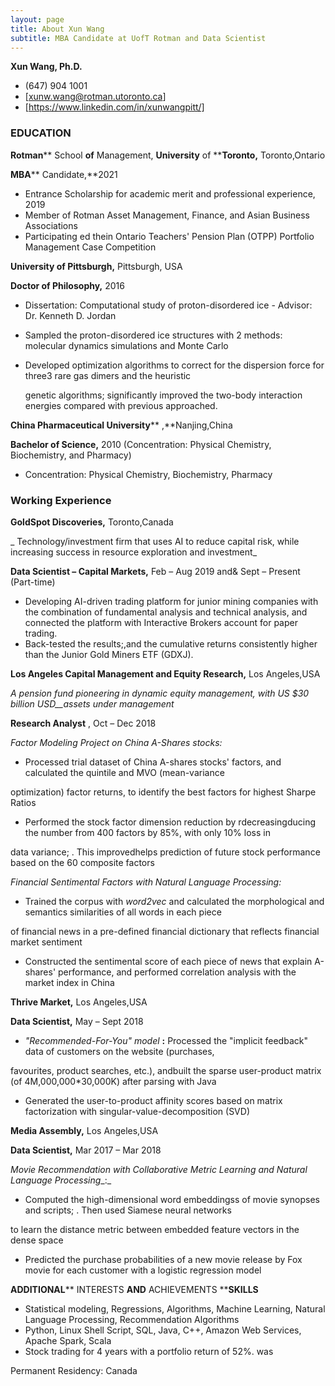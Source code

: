 ```yaml
---
layout: page
title: About Xun Wang
subtitle: MBA Candidate at UofT Rotman and Data Scientist
---
```


**Xun Wang, Ph.D.**

- (647) 904 1001
- [xunw.wang@rotman.utoronto.ca]
- [https://www.linkedin.com/in/xunwangpitt/]

### EDUCATION

**Rotman**** School ****of**** Management,
****University**** of ****Toronto,** Toronto,Ontario

**MBA**** Candidate,**2021

- Entrance Scholarship for academic merit and professional experience, 2019
- Member of Rotman Asset Management, Finance, and Asian Business Associations
- Participating ed thein Ontario Teachers&#39; Pension Plan (OTPP) Portfolio Management Case Competition

**University of Pittsburgh,** Pittsburgh, USA

**Doctor of Philosophy,** 2016

- Dissertation: Computational study of proton-disordered ice - Advisor: Dr. Kenneth D. Jordan
- Sampled the proton-disordered ice structures with 2 methods: molecular dynamics simulations and Monte Carlo

- Developed optimization algorithms to correct for the dispersion force for three3 rare gas dimers and the heuristic

   genetic algorithms; significantly improved the two-body interaction energies compared with previous approached.

**China Pharmaceutical University**** ,**Nanjing,China

**Bachelor of Science,** 2010 (Concentration: Physical Chemistry, Biochemistry, and Pharmacy)

-    Concentration: Physical Chemistry, Biochemistry, Pharmacy

### Working Experience

**GoldSpot Discoveries,** Toronto,Canada

_      Technology/investment firm that uses AI to reduce capital risk, while increasing success in resource exploration and investment_

**Data Scientist – Capital Markets,** Feb – Aug 2019 and&amp; Sept – Present (Part-time)

- Developing AI-driven trading platform for junior mining companies with the combination of fundamental analysis and technical analysis, and connected the platform with Interactive Brokers account for paper trading.
- Back-tested the results;,and the cumulative returns consistently higher than the Junior Gold Miners ETF (GDXJ).

**Los Angeles Capital Management and Equity Research,** Los Angeles,USA

_A pension fund pioneering in dynamic equity management, with_ _US_ _$30 billion_ _USD__assets_ _under management_

**Research Analyst** , Oct – Dec 2018

_Factor Modeling Project on China A-Shares stocks:_

- Processed trial dataset of China A-shares stocks&#39; factors, and calculated the quintile and MVO (mean-variance

optimization) factor returns, to identify the best factors for highest Sharpe Ratios

- Performed the stock factor dimension reduction by rdecreasingducing the  number from 400 factors by 85%, with only 10% loss in

data variance; . This improvedhelps  prediction of future stock performance based on the 60 composite factors

_Financial Sentimental Factors with Natural Language Processing:_

- Trained the corpus with _word2vec_ and calculated the morphological and semantics similarities of all words in each piece

of financial news in a pre-defined financial dictionary that reflects financial market sentiment

- Constructed the sentimental score of each piece of news that explain A-shares&#39; performance, and performed correlation analysis with the market index in China

**Thrive Market,** Los Angeles,USA

**Data Scientist,** May – Sept 2018

- _&quot;Recommended-For-You&quot; model_ **:** Processed the &quot;implicit feedback&quot; data of customers on the website (purchases,

favourites, product searches, etc.), andbuilt the sparse user-product matrix (of 4M,000,000\*30,000K) after parsing with Java

- Generated the user-to-product affinity scores based on matrix factorization with singular-value-decomposition (SVD)

**Media Assembly,** Los Angeles,USA

**Data Scientist,** Mar 2017 – Mar 2018

_Movie Recommendation with Collaborative Metric Learning_ _and Natural Language Processing__:_

- Computed the high-dimensional word embeddingss of movie synopses and scripts; .  Then used Siamese neural networks

to learn the distance metric between embedded feature vectors in the dense space

-    Predicted the purchase probabilities of a new movie release by Fox movie for each customer with a logistic regression model

   

**ADDITIONAL**** INTERESTS ****AND**** ACHIEVEMENTS ****SKILLS**

- Statistical modeling, Regressions, Algorithms, Machine Learning, Natural Language Processing, Recommendation Algorithms
- Python, Linux Shell Script, SQL, Java, C++, Amazon Web Services, Apache Spark, Scala
- Stock trading for 4 years with a portfolio return of 52%. was

Permanent Residency: Canada

